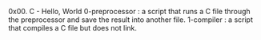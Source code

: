 0x00. C - Hello, World 
0-preprocessor : a script that runs a C file through the preprocessor and save the result into another file.
1-compiler : a script that compiles a C file but does not link.

